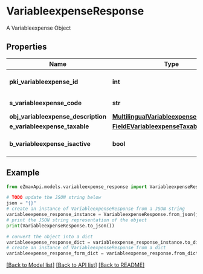 # VariableexpenseResponse

A Variableexpense Object

## Properties

Name | Type | Description | Notes
------------ | ------------- | ------------- | -------------
**pki_variableexpense_id** | **int** | The unique ID of the Variableexpense | 
**s_variableexpense_code** | **str** | The code of the Variableexpense | [optional] 
**obj_variableexpense_description** | [**MultilingualVariableexpenseDescription**](MultilingualVariableexpenseDescription.md) |  | 
**e_variableexpense_taxable** | [**FieldEVariableexpenseTaxable**](FieldEVariableexpenseTaxable.md) |  | [optional] 
**b_variableexpense_isactive** | **bool** | Whether the variableexpense is active or not | [optional] 

## Example

```python
from eZmaxApi.models.variableexpense_response import VariableexpenseResponse

# TODO update the JSON string below
json = "{}"
# create an instance of VariableexpenseResponse from a JSON string
variableexpense_response_instance = VariableexpenseResponse.from_json(json)
# print the JSON string representation of the object
print(VariableexpenseResponse.to_json())

# convert the object into a dict
variableexpense_response_dict = variableexpense_response_instance.to_dict()
# create an instance of VariableexpenseResponse from a dict
variableexpense_response_form_dict = variableexpense_response.from_dict(variableexpense_response_dict)
```
[[Back to Model list]](../README.md#documentation-for-models) [[Back to API list]](../README.md#documentation-for-api-endpoints) [[Back to README]](../README.md)



